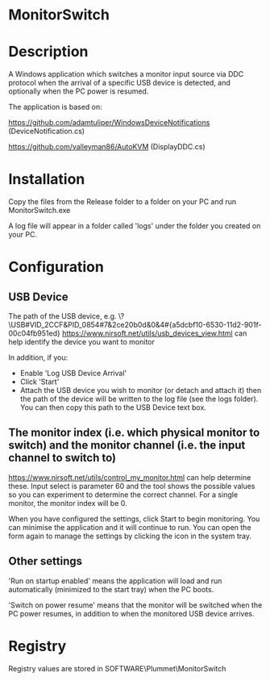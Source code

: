 # MonitorSwitch

# Description

A Windows application which switches a monitor input source via DDC protocol when the arrival of a specific USB device is detected, and optionally when the PC power is resumed.

The application is based on:

https://github.com/adamtuliper/WindowsDeviceNotifications (DeviceNotification.cs)

https://github.com/valleyman86/AutoKVM (DisplayDDC.cs)

# Installation

Copy the files from the Release folder to a folder on your PC and run MonitorSwitch.exe

A log file will appear in a folder called 'logs' under the folder you created on your PC.

# Configuration

## USB Device

The path of the USB device, e.g. \\?\USB#VID_2CCF&PID_0854#7&2ce20b0d&0&4#{a5dcbf10-6530-11d2-901f-00c04fb951ed}
https://www.nirsoft.net/utils/usb_devices_view.html can help identify the device you want to monitor

In addition, if you:

- Enable 'Log USB Device Arrival'
- Click 'Start'
- Attach the USB device you wish to monitor (or detach and attach it) then the path of the device will be written to the log file (see the logs folder). You can then copy this path to the USB Device text box.

## The monitor index (i.e. which physical monitor to switch) and the monitor channel (i.e. the input channel to switch to) 

https://www.nirsoft.net/utils/control_my_monitor.html can help determine these. Input select is parameter 60 and the tool shows the possible values
so you can experiment to determine the correct channel. For a single monitor, the monitor index will be 0.

When you have configured the settings, click Start to begin monitoring. You can minimise the application and it will continue to run. You can open the form again to manage the settings by clicking the icon in the system tray.

## Other settings

'Run on startup enabled' means the application will load and run automatically (minimized to the start tray) when the PC boots.

'Switch on power resume' means that the monitor will be switched when the PC power resumes, in addition to when the monitored USB device arrives.


# Registry

Registry values are stored in SOFTWARE\Plummet\MonitorSwitch
